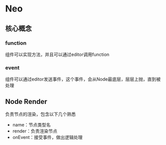 # Neo

## 核心概念

### function
组件可以实现方法，并且可以通过editor调用function

### event
组件可以通过editor发送事件，这个事件，会从Node最底层，层层上抛，直到被处理

## Node Render
负责节点的渲染，包含以下几个熟悉
- name：节点类型名
- render：负责渲染节点
- onEvent：接受事件，做出逻辑处理